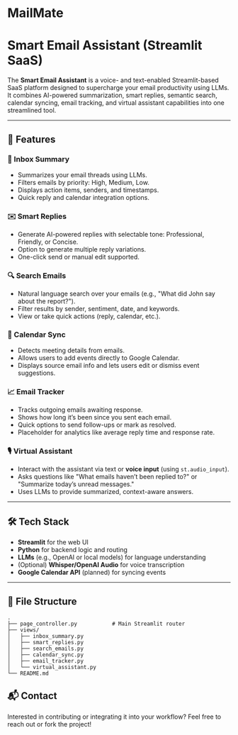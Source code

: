 # MailMate

# Smart Email Assistant (Streamlit SaaS)

The **Smart Email Assistant** is a voice- and text-enabled Streamlit-based SaaS platform designed to supercharge your email productivity using LLMs. It combines AI-powered summarization, smart replies, semantic search, calendar syncing, email tracking, and virtual assistant capabilities into one streamlined tool.

---

## 🚀 Features

### 📨 Inbox Summary

- Summarizes your email threads using LLMs.
- Filters emails by priority: High, Medium, Low.
- Displays action items, senders, and timestamps.
- Quick reply and calendar integration options.

### ✉️ Smart Replies

- Generate AI-powered replies with selectable tone: Professional, Friendly, or Concise.
- Option to generate multiple reply variations.
- One-click send or manual edit supported.

### 🔍 Search Emails

- Natural language search over your emails (e.g., "What did John say about the report?").
- Filter results by sender, sentiment, date, and keywords.
- View or take quick actions (reply, calendar, etc.).

### 📅 Calendar Sync

- Detects meeting details from emails.
- Allows users to add events directly to Google Calendar.
- Displays source email info and lets users edit or dismiss event suggestions.

### 📈 Email Tracker

- Tracks outgoing emails awaiting response.
- Shows how long it’s been since you sent each email.
- Quick options to send follow-ups or mark as resolved.
- Placeholder for analytics like average reply time and response rate.

### 🎙️ Virtual Assistant

- Interact with the assistant via text or **voice input** (using `st.audio_input`).
- Asks questions like "What emails haven’t been replied to?" or "Summarize today’s unread messages."
- Uses LLMs to provide summarized, context-aware answers.

---

## 🛠️ Tech Stack

- **Streamlit** for the web UI
- **Python** for backend logic and routing
- **LLMs** (e.g., OpenAI or local models) for language understanding
- (Optional) **Whisper/OpenAI Audio** for voice transcription
- **Google Calendar API** (planned) for syncing events

---

## 📂 File Structure

```
.
├── page_controller.py           # Main Streamlit router
├── views/
│   ├── inbox_summary.py
│   ├── smart_replies.py
│   ├── search_emails.py
│   ├── calendar_sync.py
│   ├── email_tracker.py
│   └── virtual_assistant.py
└── README.md
```

## 📬 Contact

Interested in contributing or integrating it into your workflow?
Feel free to reach out or fork the project!
